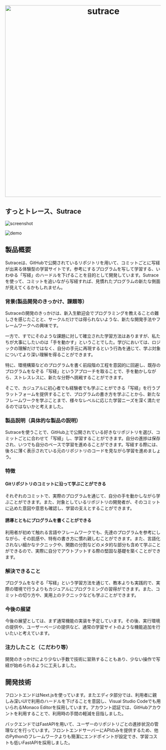 
<h1 align="center">
  <img src="https://user-images.githubusercontent.com/52315048/197318654-db7e7801-3179-4e00-8097-67406dbe7c2e.svg" width="620px" alt="sutrace">
</h1>

## すっとトレース、Sutrace

![screenshot](https://user-images.githubusercontent.com/52315048/197320085-b837deb1-8ae7-459e-a387-ab2cb1e9a302.png)

![demo](https://user-images.githubusercontent.com/52315048/197320638-48a1fd3d-e6ff-46e5-a745-a79c87821999.gif)


## 製品概要
Sutraceは、GitHubで公開されているリポジトリを用いて、コミットごとに写経が出来る体験型の学習サイトです。参考にするプログラムを写して学習する、いわゆる「写経」のハードルを下げることを目的として開発しています。Sutraceを使って、コミットを追いながら写経すれば、見慣れたプログラムの新たな側面が見えてくるかもしれません。

### 背景(製品開発のきっかけ、課題等）

Sutraceの開発のきっかけは、新入生歓迎会でプログラミングを教えることの難しさを感じたことと、サークルだけでは得られないような、新たな開発手法やフレームワークへの興味です。

一方で、すでにそのような課題に対して確立された学習方法はありますが、私たちが大事にしたいのは「手を動かす」ということでした。学びにおいては、ロジックの理解だけではなく、自分の手元に再現するという行為を通じて、学ぶ対象についてより深い理解を得ることができます。

特に、環境構築などのプログラムを書く前段階の工程を意図的に回避し、既存のプログラムをなぞる「写経」というアプローチを取ることで、手を動かしながら、ストレスレスに、新たな分野へ挑戦することができます。

そこで、カジュアルに初心者でも経験者でも学ぶことができる「写経」を行うプラットフォームを提供することで、プログラムの書き方を学ぶことから、新たなフレームワークを学ぶことまで、様々なレベルに応じた学習ニーズを深く満たせるのではないかと考えました。

### 製品説明（具体的な製品の説明）
Sutraceを使うことで、GitHub上で公開されている好きなリポジトリを選び、コミットごとに合わせて「写経」し、学習することができます。自分の進捗は保存され、いつでも自分のペースで学習を進めることができます。写経する際には、後ろに薄く表示されている元のリポジトリのコードを見ながら学習を進めましょう。

### 特徴
#### Gitリポジトリのコミットに沿って学ぶことができる
それぞれのコミットで、実際のプログラムを通じて、自分の手を動かしながら学ぶことができます。また、対象としているリポジトリの開発者が、そのコミットに込めた意図や意思も確認し、学習の支えとすることができます。

#### 誘導とともにプログラムを書くことができる
利用者が初めて触れる言語やフレームワークでも、先達のプログラムを参考にしながら、その肌感や、特有の書き方に慣れ親しむことができます。また、言語化されない細かなテクニックや、関数の分割などのメタ的な部分も含めて学ぶことができるので、実際に自分でアウトプットする際の堅固な基礎を築くことができます。

### 解決できること
プログラムをなぞる「写経」という学習方法を通じて、教本よりも実践的で、実際の環境で行うよりもカジュアルにプログラミングの習得ができます。また、コミットの切り方や、実用上のテクニックなども学ぶことができます。

### 今後の展望

 今後の展望としては、まず通常機能の実装を予定しています。その後、実行環境の提供や、ユーザーページの提供など、通常の学習サイトのような機能追加を行いたいと考えています。

### 注力したこと（こだわり等）

開発のきっかけにより少ない手数で技術に習熟することもあり、少ない操作で写経が始められるように工夫しました。


## 開発技術

フロントエンドはNext.jsを使っています。またエディタ部分では、利用者に親しみ深いUIで利用のハードルを下げることを意図し、Visual Studio Codeでも用いられるMonaco Editorを採用しています。アカウント認証では、GitHubアカウントを利用することで、利用時の手間の軽減を目指しました。

バックエンドではFastAPIを用いて、ユーザーのリポジトリごとの進捗状況の管理などを行っています。フロントエンドサーバーにAPIのみを提供するため、他のPythonのフレームワークよりも簡潔にエンドポイントが設定でき、学習コストも低いFastAPIを採用しました。
